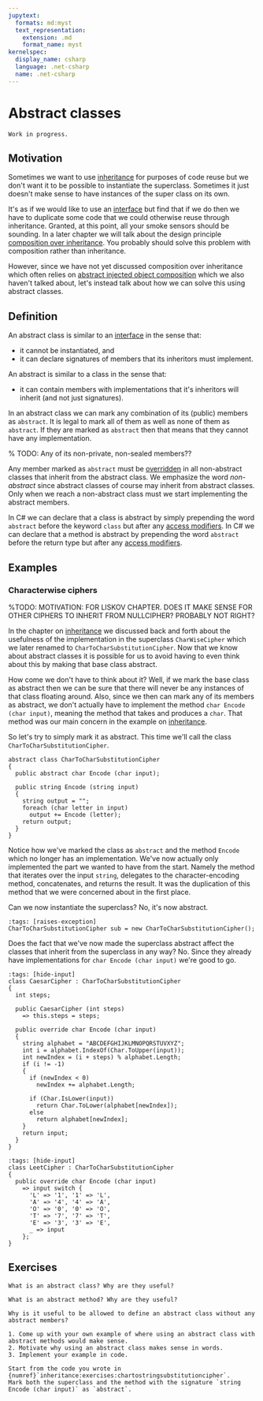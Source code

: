 ```yaml
---
jupytext:
  formats: md:myst
  text_representation:
    extension: .md
    format_name: myst
kernelspec:
  display_name: csharp
  language: .net-csharp
  name: .net-csharp
---
```


# Abstract classes

```{warning}
Work in progress.
```

## Motivation

Sometimes we want to use [inheritance](inheritance) for purposes of code reuse but we don't want it to be possible to instantiate the superclass.
Sometimes it just doesn't make sense to have instances of the super class on its own.

It's as if we would like to use an [interface](interfaces) but find that if we do then we have to duplicate some code that we could otherwise reuse through inheritance.
Granted, at this point, all your smoke sensors should be sounding.
In a later chapter we will talk about the design principle [composition over inheritance](composition-over-inheritance).
You probably should solve this problem with composition rather than inheritance.

However, since we have not yet discussed composition over inheritance which often relies on [abstract injected object composition](abstract-injected-object-composition) which we also haven't talked about, let's instead talk about how we can solve this using abstract classes.


## Definition

An abstract class is similar to an [interface](interfaces) in the sense that:

* it cannot be instantiated, and
* it can declare signatures of members that its inheritors must implement.

An abstract is similar to a class in the sense that:

* it can contain members with implementations that it's inheritors will inherit (and not just signatures).

In an abstract class we can mark any combination of its (public) members as `abstract`.
It is legal to mark all of them as well as none of them as `abstract`.
If they are marked as `abstract` then that means that they cannot have any implementation.

% TODO: Any of its non-private, non-sealed members??

Any member marked as `abstract` must be [overridden](overriding) in all non-abstract classes that inherit from the abstract class.
We emphasize the word *non-abstract* since abstract classes of course may inherit from abstract classes.
Only when we reach a non-abstract class must we start implementing the abstract members.

In C# we can declare that a class is abstract by simply prepending the word `abstract` before the keyword `class` but after any [access modifiers](access-modifiers).
In C# we can declare that a method is abstract by prepending the word `abstract` before the return type but after any [access modifiers](access-modifiers).


## Examples

### Characterwise ciphers

%TODO: MOTIVATION: FOR LISKOV CHAPTER. DOES IT MAKE SENSE FOR OTHER CIPHERS TO INHERIT FROM NULLCIPHER? PROBABLY NOT RIGHT?

In the chapter on [inheritance](inheritance:examples:characterwise) we discussed back and forth about the usefulness of the implementation in the superclass `CharWiseCipher` which we later renamed to `CharToCharSubstitutionCipher`.
Now that we know about abstract classes it is possible for us to avoid having to even think about this by making that base class abstract.

How come we don't have to think about it?
Well, if we mark the base class as abstract then we can be sure that there will never be any instances of that class floating around.
Also, since we then can mark any of its members as abstract, we don't actually have to implement the method `char Encode (char input)`, meaning the method that takes and produces a `char`.
That method was our main concern in the example on [inheritance](inheritance:examples:characterwise).

So let's try to simply mark it as abstract.
This time we'll call the class `CharToCharSubstitutionCipher`.

```{code-cell} csharp
abstract class CharToCharSubstitutionCipher
{
  public abstract char Encode (char input);

  public string Encode (string input)
  {
    string output = "";
    foreach (char letter in input)
      output += Encode (letter);
    return output;
  }
}
```

Notice how we've marked the class as `abstract` and the method `Encode` which no longer has an implementation.
We've now actually only implemented the part we wanted to have from the start.
Namely the method that iterates over the input `string`, delegates to the character-encoding method, concatenates, and returns the result.
It was the duplication of this method that we were concerned about in the first place.

Can we now instantiate the superclass?
No, it's now abstract.

```{code-cell} csharp
:tags: [raises-exception]
CharToCharSubstitutionCipher sub = new CharToCharSubstitutionCipher();
```

Does the fact that we've now made the superclass abstract affect the classes that inherit from the superclass in any way?
No.
Since they already have implementations for `char Encode (char input)` we're good to go.

```{code-cell} csharp
:tags: [hide-input]
class CaesarCipher : CharToCharSubstitutionCipher
{
  int steps;

  public CaesarCipher (int steps)
    => this.steps = steps;

  public override char Encode (char input)
  {
    string alphabet = "ABCDEFGHIJKLMNOPQRSTUVXYZ";
    int i = alphabet.IndexOf(Char.ToUpper(input));
    int newIndex = (i + steps) % alphabet.Length;
    if (i != -1)
    {
      if (newIndex < 0)
        newIndex += alphabet.Length;

      if (Char.IsLower(input))
        return Char.ToLower(alphabet[newIndex]);
      else
        return alphabet[newIndex];
    }
    return input;
  }
}
```

```{code-cell} csharp
:tags: [hide-input]
class LeetCipher : CharToCharSubstitutionCipher
{
  public override char Encode (char input)
    => input switch {
      'L' => '1', '1' => 'L',
      'A' => '4', '4' => 'A',
      'O' => '0', '0' => 'O',
      'T' => '7', '7' => 'T',
      'E' => '3', '3' => 'E',
      _ => input
    };
}
```

## Exercises

```{exercise}
What is an abstract class? Why are they useful?
```

```{exercise}
What is an abstract method? Why are they useful?
```

```{exercise}
Why is it useful to be allowed to define an abstract class without any abstract members?
```

```{exercise}
1. Come up with your own example of where using an abstract class with abstract methods would make sense.
2. Motivate why using an abstract class makes sense in words.
3. Implement your example in code.
```

```{exercise}
Start from the code you wrote in {numref}`inheritance:exercises:chartostringsubstitutioncipher`.
Mark both the superclass and the method with the signature `string Encode (char input)` as `abstract`.
```
